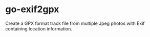 # go-exif2gpx
Create a GPX format track file from multiple Jpeg photos with Exif containing location information.
